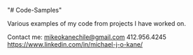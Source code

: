 "# Code-Samples" 

Various examples of my code from projects I have worked on.

Contact me:
mikeokanechile@gmail.com
412.956.4245
https://www.linkedin.com/in/michael-j-o-kane/
